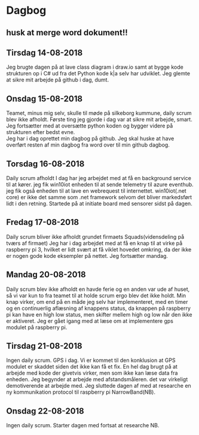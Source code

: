 # Dagbog

## husk at merge word dokument!!

## Tirsdag 14-08-2018

Jeg brugte dagen på at lave class diagram i draw.io samt at bygge kode strukturen op i C# ud fra det Python kode k|a selv har udviklet.
Jeg glemte at sikre mit arbejde på github i dag, dumt.

## Onsdag 15-08-2018

Teamet, minus mig selv, skulle til møde på silkeborg kummune, daily scrum blev ikke afholdt.
Første ting jeg gjorde i dag var at sikre mit arbejde, smart.
Jeg fortsætter med at oversætte python koden og bygger videre på strukturen efter bedst evne.  
Jeg har i dag oprettet min dagbog på github. Jeg skal huske at have overført resten af min dagbog fra word over til min github dagbog.

## Torsdag 16-08-2018

Daily scrum afholdt
I dag har jeg arbejdet med at få en background service til at kører. jeg fik win10iot enheden til at sende telemetry til azure eventhub.
jeg fik også enheden til at lave en webrequest til internettet. win10iot(.net core) er ikke det samme som .net framework selvom det bliver markedsført lidt i den retning. Startede på at initiate board med sensorer sidst på dagen. 

## Fredag 17-08-2018

Daily scrum bliver ikke afholdt grundet firmaets Squads(vidensdeling på tværs af firmaet)
Jeg har i dag arbejdet med at få en knap til at virke på raspberry pi 3, hvilket er lidt svært at få viklet hovedet omkring, da der ikke er nogen gode kode eksempler på nettet.
Jeg fortsætter mandag.

## Mandag 20-08-2018

Daily scrum blev ikke afholdt en havde ferie og en anden var ude af huset, så vi var kun to fra teamet til at holde scrum ergo blev det ikke holdt.
Min knap virker, om end på en måde jeg selv har implementeret, med en timer og en continuerlig aflæsning af knappens status, da knappen på raspberry pi kan have en high low status, men skifter mellem high og low når den ikke er aktiveret.
Jeg er gået igang med at læse om at implementere gps modulet på raspberry pi.

## Tirsdag 21-08-2018

Ingen daily scrum.
GPS i dag. Vi er kommet til den konklusion at GPS modulet er skaddet siden det ikke kan få et fix. En hel dag brugt på at arbejde med kode der givetvis virker, men som ikke kan læse data fra enheden. Jeg begynder at arbejde med afstandsmåleren. det var virkeligt demotiverende at arbejde med. Jeg sluttede dagen af med at researche en ny kommunikation protocol til raspberry pi NarrowBand(NB).

## Onsdag 22-08-2018

Ingen daily scrum.
Starter dagen med fortsat at researche NB.

